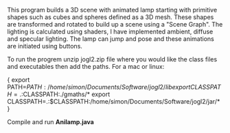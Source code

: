 This program builds a 3D scene with animated lamp starting with primitive shapes such as cubes and spheres defined as a 3D mesh. These shapes are transformed and rotated to build up a scene using a "Scene Graph". The lighting is calculated using shaders, I have implemented ambient, diffuse and specular lighting. The lamp can jump and pose and these animations are initiated using buttons. 

To run the progrem unzip jogl2.zip file where you would like the class files and executables then add the paths. For a mac or linux:

{
export PATH=$PATH:/home/simon/Documents/Software/jogl2/lib 
export CLASSPATH=.:$CLASSPATH:./gmaths/*
export CLASSPATH=.:$CLASSPATH:/home/simon/Documents/Software/jogl2/jar/*
}

Compile and run **Anilamp.java**
